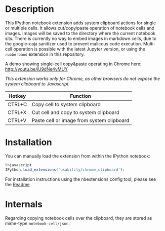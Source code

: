 Description
===========

This IPython notebook extension adds system clipboard actions for single or multiple cells. 
It allows cut/copy/paste operation of notebook cells and images. Images will be saved to the directory where the 
current notebook sits. There is currently no way to embed images in markdown cells, due to the google-caja sanitizer 
used to prevent malicous code execution. Multi-cell operation is possible with the latest Jupyter version, or using the `rubberband` extension in this repository.


A demo showing single-cell copy&paste operating in Chrome here:
http://youtu.be/iU9dNe4vMUY

*This extension works only for Chrome, as other browsers do not expose the system clipboard to Javascript.*


| Hotkey | Function                                  |
|--------|-------------------------------------------|
| CTRL+C | Copy cell to system clipboard             |
| CTRL+X | Cut cell and copy to system clipboard     |
| CTRL+V | Paste cell or image from system clipboard |


Installation
============

You can manually load the extension from within the IPython notebook:

```javascript
%%javascript
IPython.load_extensions('usability/chrome_clipboard');
```

For installation instructions using the nbextensions config tool, please see the 
[Readme](../../config/readme.md)


Internals
=========

Regarding copying notebook cells over the clipboard, they are stored as mime-type `notebook-cell/json`.
